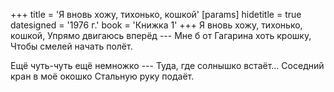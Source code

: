 +++
title = 'Я вновь хожу, тихонько, кошкой'
[params]
  hidetitle = true
  datesigned = '1976 г.'
  book = 'Книжка 1'
+++
Я вновь хожу, тихонько, кошкой,
Упрямо двигаюсь вперёд ---
Мне б от Гагарина хоть крошку,
Чтобы смелей начать полёт.

Ещё чуть-чуть ещё немножко ---
Туда, где солнышко встаёт...
Соседний кран в моё окошко
Стальную руку подаёт.

<!-- 1976 г. -->
<!-- Книжка 1 -->
